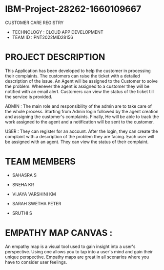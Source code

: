 # IBM-Project-28262-1660109667
CUSTOMER CARE REGISTRY 
  * TECHNOLOGY : CLOUD APP DEVELOPMENT
  *  TEAM ID : PNT2022MID28156
    
# PROJECT DESCRIPTION 

This Application has been developed to help the customer in processing their complaints. The customers can raise the ticket with a detailed description of the issue. An Agent will be assigned to the Customer to solve the problem. Whenever the agent is assigned to a customer they will be notified with an email alert. Customers can view the status of the ticket till the service is provided.

ADMIN : The main role and responsibility of the admin are to take care of the whole process. Starting from Admin login followed by the agent creation and assigning the customer's complaints. Finally, He will be able to track the work assigned to the agent and a notification will be sent to the customer.

USER : They can register for an account. After the login, they can create the complaint with a description of the problem they are facing. Each user will be assigned with an agent. They can view the status of their complaint.

# TEAM MEMBERS
  
  * SAHASRA S
  
  * SNEHA KR 
  
  * VIJAYA VARSHINI KM
  
  * SARAH SWETHA PETER
  
  * SRUTHI S
  
 # EMPATHY MAP CANVAS :
 
   An empathy map is a visual tool used to gain insight into a user's perspective. Using one allows you to tap into a user's mind and gain their unique perspective. Empathy maps are great in all scenarios where you have to consider user feelings.
